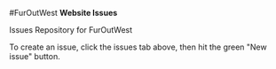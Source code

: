 #FurOutWest
**Website Issues**

Issues Repository for FurOutWest

To create an issue, click the issues tab above, then hit the green "New issue" button.
